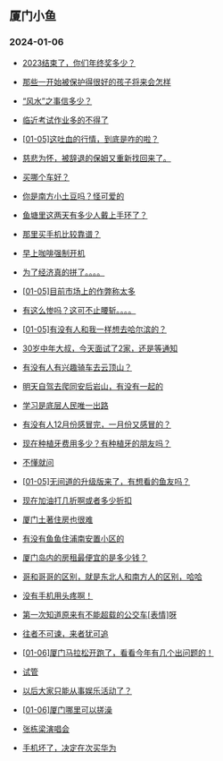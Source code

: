 ## 厦门小鱼 
### 2024-01-06

+ [2023结束了，你们年终奖多少？](http://bbs.xmfish.com/read-htm-tid-18130858.html)

+ [那些一开始被保护得很好的孩子将来会怎样](http://bbs.xmfish.com/read-htm-tid-18130874.html)

+ [“风水”之事信多少？](http://bbs.xmfish.com/read-htm-tid-18130994.html)

+ [临近考试作业多的不得了](http://bbs.xmfish.com/read-htm-tid-18130791.html)

+ [[01-05]这吐血的行情，到底是咋的啦？](http://bbs.xmfish.com/read-htm-tid-18130900.html)

+ [慈悲为怀，被辞退的保姆又重新找回来了。](http://bbs.xmfish.com/read-htm-tid-18130967.html)

+ [买哪个车好？](http://bbs.xmfish.com/read-htm-tid-18130826.html)

+ [你是南方小土豆吗？怪可爱的](http://bbs.xmfish.com/read-htm-tid-18130887.html)

+ [鱼塘里这两天有多少人戴上手环了？](http://bbs.xmfish.com/read-htm-tid-18130971.html)

+ [那里买手机比较靠谱？](http://bbs.xmfish.com/read-htm-tid-18130840.html)

+ [早上咖啡强制开机](http://bbs.xmfish.com/read-htm-tid-18130796.html)

+ [为了经济真的拼了。。。。](http://bbs.xmfish.com/read-htm-tid-18131154.html)

+ [[01-05]目前市场上的作弊称太多](http://bbs.xmfish.com/read-htm-tid-18131060.html)

+ [有这么惨吗？这可不止腰斩。。。。](http://bbs.xmfish.com/read-htm-tid-18131181.html)

+ [[01-05]有没有人和我一样想去哈尔滨的？](http://bbs.xmfish.com/read-htm-tid-18130993.html)

+ [30岁中年大叔，今天面试了2家，还是等通知](http://bbs.xmfish.com/read-htm-tid-18131173.html)

+ [有没有人有兴趣骑车去云顶山？](http://bbs.xmfish.com/read-htm-tid-18130944.html)

+ [明天自驾去爬同安后岩山，有没有一起的](http://bbs.xmfish.com/read-htm-tid-18131002.html)

+ [学习是底层人民唯一出路](http://bbs.xmfish.com/read-htm-tid-18131202.html)

+ [有没有人12月份感冒完，一月份又感冒的？](http://bbs.xmfish.com/read-htm-tid-18131148.html)

+ [现在种植牙费用多少？有种植牙的朋友吗？](http://bbs.xmfish.com/read-htm-tid-18131162.html)

+ [不懂就问](http://bbs.xmfish.com/read-htm-tid-18131179.html)

+ [[01-05]无间道的升级版来了，有想看的鱼友吗？](http://bbs.xmfish.com/read-htm-tid-18131103.html)

+ [现在加油打几折啊或者多少折扣](http://bbs.xmfish.com/read-htm-tid-18131203.html)

+ [厦门土著住房也很难](http://bbs.xmfish.com/read-htm-tid-18131293.html)

+ [有没有鱼鱼住浦南安置小区的](http://bbs.xmfish.com/read-htm-tid-18131169.html)

+ [厦门岛内的房租最便宜的是多少钱？](http://bbs.xmfish.com/read-htm-tid-18131176.html)

+ [哥和哥哥的区别，就是东北人和南方人的区别，哈哈](http://bbs.xmfish.com/read-htm-tid-18131276.html)

+ [没有手机用头疼啊！](http://bbs.xmfish.com/read-htm-tid-18131257.html)

+ [第一次知道原来有不能超载的公交车[表情]呀](http://bbs.xmfish.com/read-htm-tid-18131291.html)

+ [往者不可谏，来者犹可追](http://bbs.xmfish.com/read-htm-tid-18131206.html)

+ [[01-06]厦门马拉松开跑了，看看今年有几个出问题的！](http://bbs.xmfish.com/read-htm-tid-18131321.html)

+ [试管](http://bbs.xmfish.com/read-htm-tid-18131252.html)

+ [以后大家只能从事娱乐活动了？](http://bbs.xmfish.com/read-htm-tid-18131288.html)

+ [[01-06]厦门哪里可以搓澡](http://bbs.xmfish.com/read-htm-tid-18131348.html)

+ [张栋梁演唱会](http://bbs.xmfish.com/read-htm-tid-18131272.html)

+ [手机坏了，决定在次买华为](http://bbs.xmfish.com/read-htm-tid-18131454.html)


